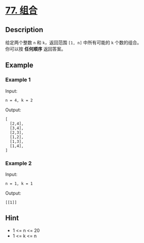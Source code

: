 # [77. 组合](https://leetcode.cn/problems/combinations/)
## Description
给定两个整数 `n` 和 `k`，返回范围 `[1, n]` 中所有可能的 `k` 个数的组合。  
你可以按 **任何顺序** 返回答案。
## Example
### Example 1
Input:  
```
n = 4, k = 2
```
Output:
```
[
  [2,4],
  [3,4],
  [2,3],
  [1,2],
  [1,3],
  [1,4],
]
```
### Example 2
Input:  
```
n = 1, k = 1
```
Output:
```
[[1]]
```
## Hint
- 1 <= n <= 20
- 1 <= k <= n

